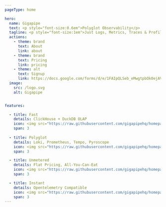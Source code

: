 ```yaml
---
pageType: home

hero:
  name: Gigapipe
  text: <p style="font-size:0.6em">Polyglot Observability</p>
  tagline: <p style="font-size:1em">Just Logs, Metrics, Traces & Profiles</p>
  actions:
    - theme: brand
      text: About
      link: about
    - theme: brand
      text: Pricing
      link: pricing
    - theme: alt
      text: Signup
      link: https://docs.google.com/forms/d/e/1FAIpQLSeb_eMwgtpbOk0ejAVW7ihKAzkt0WKnLwCQFyHkIzl5DAU2ig/viewform
  image:
    src: /logo.svg
    alt: Gigapipe    


features:

  - title: Fast
    details: ClickHouse + DuckDB OLAP
    icon: <img src="https://raw.githubusercontent.com/gigapipehq/homepage/refs/heads/main/docs/public/clock.png" />
    span: 3
    
  - title: Polyglot
    details: Loki, Prometheus, Tempo, Pyroscope
    icon: <img src="https://raw.githubusercontent.com/gigapipehq/homepage/refs/heads/main/docs/public/resize.png" />
    span: 3

  - title: Unmetered
    details: Flat Pricing, All-You-Can-Eat
    icon: <img src="https://raw.githubusercontent.com/gigapipehq/homepage/refs/heads/main/docs/public/wallet.png" />
    span: 3

  - title: Instant
    details: Opentelemetry Compatible
    icon: <img src="https://raw.githubusercontent.com/gigapipehq/homepage/refs/heads/main/docs/public/cog.png" />
    span: 3
---
```

